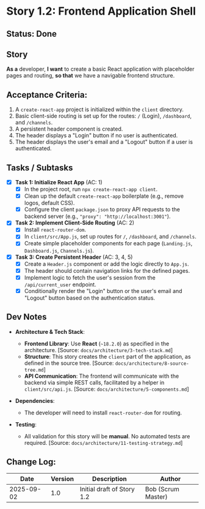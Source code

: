 # Story 1.2: Frontend Application Shell

## Status: Done

## Story
**As a** developer,
**I want** to create a basic React application with placeholder pages and routing,
**so that** we have a navigable frontend structure.

## Acceptance Criteria:
1.  A `create-react-app` project is initialized within the `client` directory.
2.  Basic client-side routing is set up for the routes: `/` (Login), `/dashboard`, and `/channels`.
3.  A persistent header component is created.
4.  The header displays a "Login" button if no user is authenticated.
5.  The header displays the user's email and a "Logout" button if a user is authenticated.

## Tasks / Subtasks

- [x] **Task 1: Initialize React App** (AC: 1)
    - [x] In the project root, run `npx create-react-app client`.
    - [x] Clean up the default `create-react-app` boilerplate (e.g., remove logos, default CSS).
    - [x] Configure the client `package.json` to proxy API requests to the backend server (e.g., `"proxy": "http://localhost:3001"`).

- [x] **Task 2: Implement Client-Side Routing** (AC: 2)
    - [x] Install `react-router-dom`.
    - [x] In `client/src/App.js`, set up routes for `/`, `/dashboard`, and `/channels`.
    - [x] Create simple placeholder components for each page (`Landing.js`, `Dashboard.js`, `Channels.js`).

- [x] **Task 3: Create Persistent Header** (AC: 3, 4, 5)
    - [x] Create a `Header.js` component or add the logic directly to `App.js`.
    - [x] The header should contain navigation links for the defined pages.
    - [x] Implement logic to fetch the user's session from the `/api/current_user` endpoint.
    - [x] Conditionally render the "Login" button or the user's email and "Logout" button based on the authentication status.

## Dev Notes

*   **Architecture & Tech Stack**:
    *   **Frontend Library**: Use **React** (`~18.2.0`) as specified in the architecture. [Source: `docs/architecture/3-tech-stack.md`]
    *   **Structure**: This story creates the `client` part of the application, as defined in the source tree. [Source: `docs/architecture/8-source-tree.md`]
    *   **API Communication**: The frontend will communicate with the backend via simple REST calls, facilitated by a helper in `client/src/api.js`. [Source: `docs/architecture/5-components.md`]

*   **Dependencies**:
    *   The developer will need to install `react-router-dom` for routing.

*   **Testing**: 
    *   All validation for this story will be **manual**. No automated tests are required. [Source: `docs/architecture/11-testing-strategy.md`]

## Change Log:
| Date | Version | Description | Author |
|---|---|---|---|
| 2025-09-02 | 1.0 | Initial draft of Story 1.2 | Bob (Scrum Master) |
